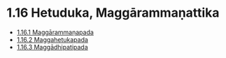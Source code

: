 # 1.16 Hetuduka, Maggārammaṇattika

* [1.16.1 Maggārammaṇapada](1.16/1.16.1.md)
* [1.16.2 Maggahetukapada](1.16/1.16.2.md)
* [1.16.3 Maggādhipatipada](1.16/1.16.3.md)
